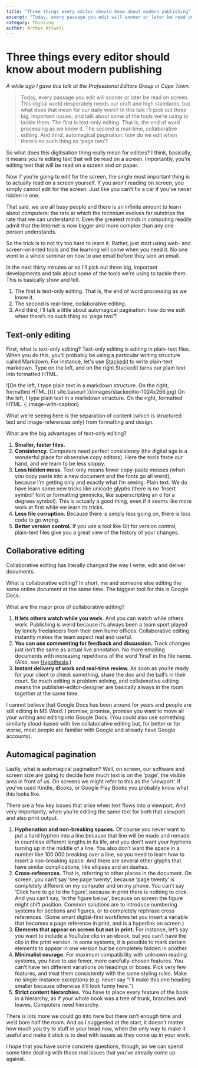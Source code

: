 ```yaml
---
title: "Three things every editor should know about modern publishing"
excerpt: "Today, every passage you edit will sooner or later be read on screen. This digital world desperately needs our craft and high standards, but what does that mean for our daily work?"
category: thinking
author: Arthur Attwell
---
```


# Three things every editor should know about modern publishing

_A while ago I gave this talk at the Professional Editors Group in Cape Town._

> Today, every passage you edit will sooner or later be read on screen. This digital world desperately needs our craft and high standards, but what does that mean for our daily work? In this talk I’ll pick out three big, important issues, and talk about some of the tools we’re using to tackle them. The first is text-only editing. That is, the end of word processing as we know it. The second is real-time, collaborative editing. And third, automagical pagination: how do we edit when there’s no such thing as ‘page two’?

So what does this digitisation thing really mean for editors? I think, basically, it means you’re editing text that will be read on a screen. Importantly, you’re editing text that will be read on a screen and on paper.

Now if you’re going to edit for the screen, the single most important thing is to actually read on a screen yourself. If you aren’t reading on screen, you simply cannot edit for the screen. Just like you can’t fix a car if you’ve never ridden in one.

That said, we are all busy people and there is an infinite amount to learn about computers: the rate at which the technium evolves far outstrips the rate that we can understand it. Even the greatest minds in computing readily admit that the Internet is now bigger and more complex than any one person understands.

So the trick is to not try too hard to learn it. Rather, just start using web- and screen-oriented tools and the learning will come when you need it. No one went to a whole seminar on how to use email before they sent an email.

In the next thirty minutes or so I’ll pick out three big, important developments and talk about some of the tools we’re using to tackle them. This is basically show and tell.

1. The first is text-only editing. That is, the end of word processing as we know it.
2. The second is real-time, collaborative editing.
3. And third, I’ll talk a little about automagical pagination: how do we edit when there’s no such thing as ‘page two’?

## Text-only editing

First, what is text-only editing? Text-only editing is editing in plain-text files. When you do this, you'll probably be using a particular writing structure called Markdown. For instance, let's use [Stackedit](https://stackedit.io/editor) to write plain-text markdown. Type on the left, and on the right Stackedit turns our plain text into formatted HTML.

![On the left, I type plain text in a markdown structure. On the right, formatted HTML.]({{ site.baseurl }}/images/stackeditio-1024x266.jpg)
On the left, I type plain text in a markdown structure. On the right, formatted HTML.
{:.image-with-caption}

What we’re seeing here is the separation of content (which is structured text and image-references only) from formatting and design.

What are the big advantages of text-only editing?

1.  **Smaller, faster files.**
2.  **Consistency.** Computers need perfect consistency (the digital age is a wonderful place for obsessive copy editors). Here the tools force our hand, and we learn to be less sloppy.
3.  **Less hidden mess.** Text-only means fewer copy-paste messes (when you copy paste into a new document and the fonts go all weird), because I’m getting only and exactly what I’m seeing. Plain text. We do have learn some new tricks like unicode glyphs (there is no ‘Insert symbol’ font or formatting gimmicks, like superscripting an o for a degrees symbol). This is actually a good thing, even if it seems like more work at first while we learn its tricks.
4.  **Less file corruption.** Because there is simply less going on, there is less code to go wrong.
5.  **Better version control.** If you use a tool like Git for version control, plain-text files give you a great view of the history of your changes.

## Collaborative editing

Collaborative editing has literally changed the way I write, edit and deliver documents.

What is collaborative editing? In short, me and someone else editing the same online document at the same time. The biggest tool for this is Google Docs.

What are the major pros of collaborative editing?

1.  **It lets others watch while you work.** And you can watch while others work. Publishing is weird because it’s always been a team sport played by lonely freelancers from their own home offices. Collaborative editing instantly makes the team aspect real and useful.
2.  **You can use commenting for feedback and discussion.** Track changes just isn’t the same as actual live annotation. No more emailing documents with increasing repetitions of the word ‘final’ in the file name. (Also, see [Hypothesis](http://hypothes.is).)
3.  **Instant delivery of work and real-time review.** As soon as you’re ready for your client to check something, share the doc and the ball’s in their court. So much editing is problem solving, and collaborative editing means the publisher-editor-designer are basically always in the room together at the same time.

I cannot believe that Google Docs has been around for years and people are still editing in MS Word. I promise, promise, promise you want to move all your writing and editing into Google Docs. (You could also use something similarly cloud-based with live collaborative editing but, for better or for worse, most people are familiar with Google and already have Google accounts).

## Automagical pagination

Lastly, what is automagical pagination? Well, on screen, our software and screen size are going to decide how much text is on the ‘page’, the visible area in front of us. On screens we might refer to this as the ‘viewport’. If you've used Kindle, iBooks, or Google Play Books you probably know what this looks like.

There are a few key issues that arise when text flows into a viewport. And very importantly, when you’re editing the same text for both that viewport and also print output.

1.  **Hyphenation and non-breaking spaces.** Of course you never want to put a hard hyphen into a line because that line will be made and remade in countless different lengths in its life, and you don’t want your hyphens turning up in the middle of a line. You also don’t want the space in a number like 100 000 breaking over a line, so you need to learn how to insert a non-breaking space. And there are several other glyphs that have similar complications, like ellipses and en dashes.
2.  **Cross-references.** That is, referring to other places in the document. On screen, you can’t say ‘see page twenty’, because ‘page twenty’ is completely different on my computer and on my phone. You can’t say ‘Click here to go to the figure’, because in print there is nothing to click. And you can’t say, ‘in the figure below’, because on screen the figure might shift position. Common solutions are to introduce numbering systems for sections and figures, or to completely rephrase cross references. (Some smart digital-first workflows let you insert a variable that becomes a page reference in print, and is a hyperlink on screen.)
3.  **Elements that appear on screen but not in print.** For instance, let’s say you want to include a YouTube clip in an ebook, but you can’t have the clip in the print version. In some systems, it is possible to mark certain elements to appear in one version but be completely hidden in another.
4.  **Minimalist courage.** For maximum compatibility with unknown reading systems, you have to use fewer, more carefully-chosen features. You can’t have ten different variations on headings or boxes. Pick very few features, and treat them consistently with the same styling rules. Make no single-instance exceptions (e.g. never say “I’ll make this one heading smaller because otherwise it’ll look funny here.”)
5.  **Strict content hierarchies.** You have to place every feature of the book in a hierarchy, as if your whole book was a tree of trunk, branches and leaves. Computers need hierarchy.

There is lots more we could go into here but there isn’t enough time and we’d bore half the room. And as I suggested at the start, it doesn’t matter how much you try to stuff in your head now, when the only way to make it useful and make it stick is to deal with issues as they come up in your work.

I hope that you have some concrete questions, though, so we can spend some time dealing with those real issues that you’ve already come up against.
